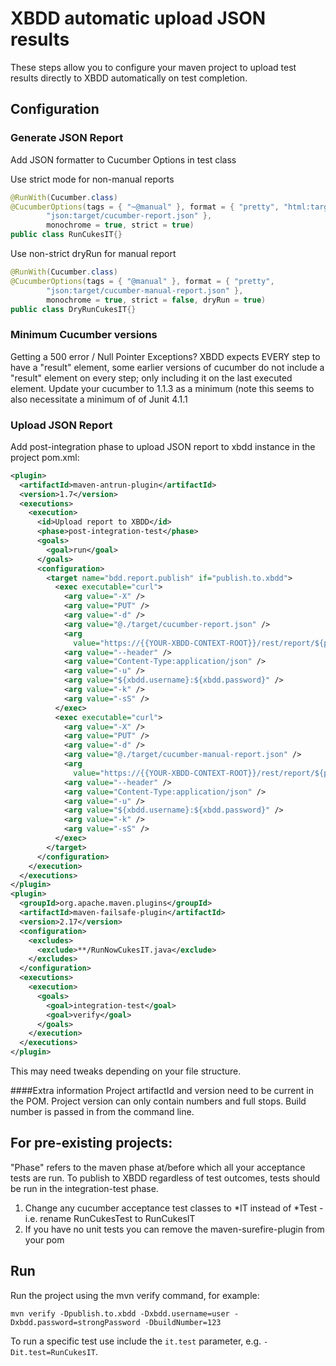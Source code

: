 XBDD automatic upload JSON results
==================================
These steps allow you to configure your maven project to upload test results directly to XBDD automatically on test completion.

Configuration
------------
### Generate JSON Report

Add JSON formatter to Cucumber Options in test class

Use strict mode for non-manual reports

```java
@RunWith(Cucumber.class)
@CucumberOptions(tags = { "~@manual" }, format = { "pretty", "html:target/cukes", "usage:target/usage.json",
		"json:target/cucumber-report.json" },
		monochrome = true, strict = true)
public class RunCukesIT{}
```

Use non-strict dryRun for manual report

```java
@RunWith(Cucumber.class)
@CucumberOptions(tags = { "@manual" }, format = { "pretty",
		"json:target/cucumber-manual-report.json" },
		monochrome = true, strict = false, dryRun = true)
public class DryRunCukesIT{}
```

### Minimum Cucumber versions
Getting a 500 error / Null Pointer Exceptions?
XBDD expects EVERY step to have a "result" element, some earlier versions of cucumber do not include a "result" element on
every step; only including it on the last executed element. Update your cucumber to 1.1.3 as a minimum (note this seems to also
necessitate a minimum of of Junit 4.1.1

### Upload JSON Report

Add post-integration phase to upload JSON report to xbdd instance in the project pom.xml:

```xml
<plugin>
  <artifactId>maven-antrun-plugin</artifactId>
  <version>1.7</version>
  <executions>
    <execution>
      <id>Upload report to XBDD</id>
      <phase>post-integration-test</phase>
      <goals>
        <goal>run</goal>
      </goals>
      <configuration>
        <target name="bdd.report.publish" if="publish.to.xbdd">
          <exec executable="curl">
            <arg value="-X" />
            <arg value="PUT" />
            <arg value="-d" />
            <arg value="@./target/cucumber-report.json" />
            <arg
              value="https://{{YOUR-XBDD-CONTEXT-ROOT}}/rest/report/${project.artifactId}/${version.major}.${version.minor}.${version.servicepack}/${buildNumber}" />
            <arg value="--header" />
            <arg value="Content-Type:application/json" />
            <arg value="-u" />
            <arg value="${xbdd.username}:${xbdd.password}" />
            <arg value="-k" />
            <arg value="-sS" />
          </exec>
          <exec executable="curl">
            <arg value="-X" />
            <arg value="PUT" />
            <arg value="-d" />
            <arg value="@./target/cucumber-manual-report.json" />
            <arg
              value="https://{{YOUR-XBDD-CONTEXT-ROOT}}/rest/report/${project.artifactId}/${version.major}.${version.minor}.${version.servicepack}/${buildNumber}" />
            <arg value="--header" />
            <arg value="Content-Type:application/json" />
            <arg value="-u" />
            <arg value="${xbdd.username}:${xbdd.password}" />
            <arg value="-k" />
            <arg value="-sS" />
          </exec>
        </target>
      </configuration>
    </execution>
  </executions>
</plugin>
<plugin>
  <groupId>org.apache.maven.plugins</groupId>
  <artifactId>maven-failsafe-plugin</artifactId>
  <version>2.17</version>
  <configuration>
    <excludes>
      <exclude>**/RunNowCukesIT.java</exclude>
    </excludes>
  </configuration>
  <executions>
    <execution>
      <goals>
        <goal>integration-test</goal>
        <goal>verify</goal>
      </goals>
    </execution>
  </executions>
</plugin>
```

This may need tweaks depending on your file structure.

####Extra information
Project artifactId and version need to be current in the POM.
Project version can only contain numbers and full stops.
Build number is passed in from the command line.


For pre-existing projects:
--------------------------
"Phase" refers to the maven phase at/before which all your acceptance tests are run. To publish to XBDD regardless of test outcomes, tests should be run in the integration-test phase.

1. Change any cucumber acceptance test classes to \*IT instead of \*Test - i.e. rename RunCukesTest to RunCukesIT
2. If you have no unit tests you can remove the maven-surefire-plugin from your pom

Run
-------------
Run the project using the mvn verify command, for example:

```
mvn verify -Dpublish.to.xbdd -Dxbdd.username=user -Dxbdd.password=strongPassword -DbuildNumber=123
```

To run a specific test use include the `it.test` parameter, e.g.  `-Dit.test=RunCukesIT`.
